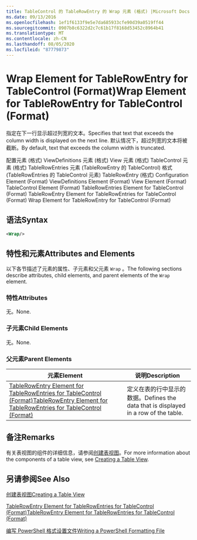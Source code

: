 ```yaml
---
title: TableControl 的 TableRowEntry 的 Wrap 元素 (格式) |Microsoft Docs
ms.date: 09/13/2016
ms.openlocfilehash: 1ef1f6133f9e5e7da685933cfe90d39a0519ff44
ms.sourcegitcommit: 0907b8c6322d2c7c61b17f8168d53452c8964b41
ms.translationtype: MT
ms.contentlocale: zh-CN
ms.lasthandoff: 08/05/2020
ms.locfileid: "87779873"
---
```

# <a name="wrap-element-for-tablerowentry-for-tablecontrol--format"></a><span data-ttu-id="8e806-102">Wrap Element for TableRowEntry for TableControl (Format)</span><span class="sxs-lookup"><span data-stu-id="8e806-102">Wrap Element for TableRowEntry for TableControl  (Format)</span></span>

<span data-ttu-id="8e806-103">指定在下一行显示超过列宽的文本。</span><span class="sxs-lookup"><span data-stu-id="8e806-103">Specifies that text that exceeds the column width is displayed on the next line.</span></span> <span data-ttu-id="8e806-104">默认情况下，超过列宽的文本将被截断。</span><span class="sxs-lookup"><span data-stu-id="8e806-104">By default, text that exceeds the column width is truncated.</span></span>

<span data-ttu-id="8e806-105">配置元素 (格式) ViewDefinitions 元素 (格式) View 元素 (格式) TableControl 元素 (格式) TableRowEntries 元素 (TableRowEntry 的 TableControl) 格式 (TableRowEntries 的 TableControl 元素) TableRowEntry (格式) </span><span class="sxs-lookup"><span data-stu-id="8e806-105">Configuration Element (Format) ViewDefinitions Element (Format) View Element (Format) TableControl Element (Format) TableRowEntries Element for TableControl (Format) TableRowEntry Element for TableRowEntries for TableControl (Format) Wrap Element for TableRowEntry for TableControl (Format)</span></span>

## <a name="syntax"></a><span data-ttu-id="8e806-106">语法</span><span class="sxs-lookup"><span data-stu-id="8e806-106">Syntax</span></span>

```xml
<Wrap/>
```

## <a name="attributes-and-elements"></a><span data-ttu-id="8e806-107">特性和元素</span><span class="sxs-lookup"><span data-stu-id="8e806-107">Attributes and Elements</span></span>

<span data-ttu-id="8e806-108">以下各节描述了元素的属性、子元素和父元素 `Wrap` 。</span><span class="sxs-lookup"><span data-stu-id="8e806-108">The following sections describe attributes, child elements, and parent elements of the `Wrap` element.</span></span>

### <a name="attributes"></a><span data-ttu-id="8e806-109">特性</span><span class="sxs-lookup"><span data-stu-id="8e806-109">Attributes</span></span>

<span data-ttu-id="8e806-110">无。</span><span class="sxs-lookup"><span data-stu-id="8e806-110">None.</span></span>

### <a name="child-elements"></a><span data-ttu-id="8e806-111">子元素</span><span class="sxs-lookup"><span data-stu-id="8e806-111">Child Elements</span></span>

<span data-ttu-id="8e806-112">无。</span><span class="sxs-lookup"><span data-stu-id="8e806-112">None.</span></span>

### <a name="parent-elements"></a><span data-ttu-id="8e806-113">父元素</span><span class="sxs-lookup"><span data-stu-id="8e806-113">Parent Elements</span></span>

|<span data-ttu-id="8e806-114">元素</span><span class="sxs-lookup"><span data-stu-id="8e806-114">Element</span></span>|<span data-ttu-id="8e806-115">说明</span><span class="sxs-lookup"><span data-stu-id="8e806-115">Description</span></span>|
|-------------|-----------------|
|[<span data-ttu-id="8e806-116">TableRowEntry Element for TableRowEntries for TableControl (Format)</span><span class="sxs-lookup"><span data-stu-id="8e806-116">TableRowEntry Element for TableRowEntries for TableControl (Format)</span></span>](./tablerowentry-element-for-tablerowentries-for-tablecontrol-format.md)|<span data-ttu-id="8e806-117">定义在表的行中显示的数据。</span><span class="sxs-lookup"><span data-stu-id="8e806-117">Defines the data that is displayed in a row of the table.</span></span>|

## <a name="remarks"></a><span data-ttu-id="8e806-118">备注</span><span class="sxs-lookup"><span data-stu-id="8e806-118">Remarks</span></span>

<span data-ttu-id="8e806-119">有关表视图的组件的详细信息，请参阅[创建表视图](./creating-a-table-view.md)。</span><span class="sxs-lookup"><span data-stu-id="8e806-119">For more information about the components of a table view, see [Creating a Table View](./creating-a-table-view.md).</span></span>

## <a name="see-also"></a><span data-ttu-id="8e806-120">另请参阅</span><span class="sxs-lookup"><span data-stu-id="8e806-120">See Also</span></span>

[<span data-ttu-id="8e806-121">创建表视图</span><span class="sxs-lookup"><span data-stu-id="8e806-121">Creating a Table View</span></span>](./creating-a-table-view.md)

[<span data-ttu-id="8e806-122">TableRowEntry Element for TableRowEntries for TableControl (Format)</span><span class="sxs-lookup"><span data-stu-id="8e806-122">TableRowEntry Element for TableRowEntries for TableControl (Format)</span></span>](./tablerowentry-element-for-tablerowentries-for-tablecontrol-format.md)

[<span data-ttu-id="8e806-123">编写 PowerShell 格式设置文件</span><span class="sxs-lookup"><span data-stu-id="8e806-123">Writing a PowerShell Formatting File</span></span>](./writing-a-powershell-formatting-file.md)
